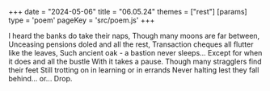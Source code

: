 +++
date = "2024-05-06"
title = "06.05.24"
themes = ["rest"]
[params]
  type = 'poem'
  pageKey = 'src/poem.js'
+++

I heard the banks do take their naps,
Though many moons are far between,
Unceasing pensions doled and all the rest,
Transaction cheques all flutter like the leaves,
Such ancient oak - a bastion never sleeps...
Except for when it does and all the bustle
With it takes a pause.
Though many stragglers find their feet
Still trotting on in learning or in errands
Never halting lest they fall behind... or...
Drop.
